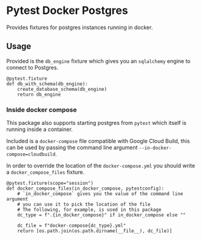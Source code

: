 # Pytest Docker Postgres

Provides fixtures for postgres instances running in docker.

## Usage

Provided is the `db_engine` fixture which gives you an `sqlalchemy` engine to
connect to Postgres.

```
@pytest.fixture
def db_with_schema(db_engine):
    create_database_schema(db_engine)
    return db_engine
```

### Inside docker compose

This package also supports starting postgres from `pytest` which itself is running inside
a container.

Included is a `docker-compose` file compatible with Google Cloud Build, this can be used by
passing the command line argument `--in-docker-compose=cloudbuild`.

In order to override the location of the `docker-compose.yml` you should write a
`docker_compose_files` fixture.

```
@pytest.fixture(scope="session")
def docker_compose_files(in_docker_compose, pytestconfig):
    # `in_docker_compose` gives you the value of the command line argument
    # you can use it to pick the location of the file
    # The following, for example, is used in this package
    dc_type = f".{in_docker_compose}" if in_docker_compose else ""

    dc_file = f"docker-compose{dc_type}.yml"
    return [os.path.join(os.path.dirname(__file__), dc_file)]
```
